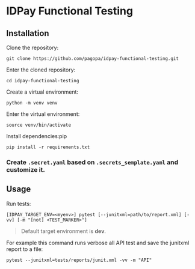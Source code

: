# IDPay Functional Testing

## Installation

Clone the repository:

```commandline
git clone https://github.com/pagopa/idpay-functional-testing.git
```

Enter the cloned repository:

```commandline
cd idpay-functional-testing
```

Create a virtual environment:

```commandline
python -m venv venv
```

Enter the virtual environment:

```commandline
source venv/bin/activate
```

Install dependencies:pip

```commandline
pip install -r requirements.txt
```

### Create `.secret.yaml` based on `.secrets_semplate.yaml` and customize it.

## Usage

Run tests:

```commandline
[IDPAY_TARGET_ENV=<myenv>] pytest [--junitxml=path/to/report.xml] [-vv] [-m "[not] <TEST_MARKER>"]
```

> Default target environment is **dev**.

For example this command runs verbose all API test and save the junitxml report to a file:

```commandline
pytest --junitxml=tests/reports/junit.xml -vv -m "API"
```
